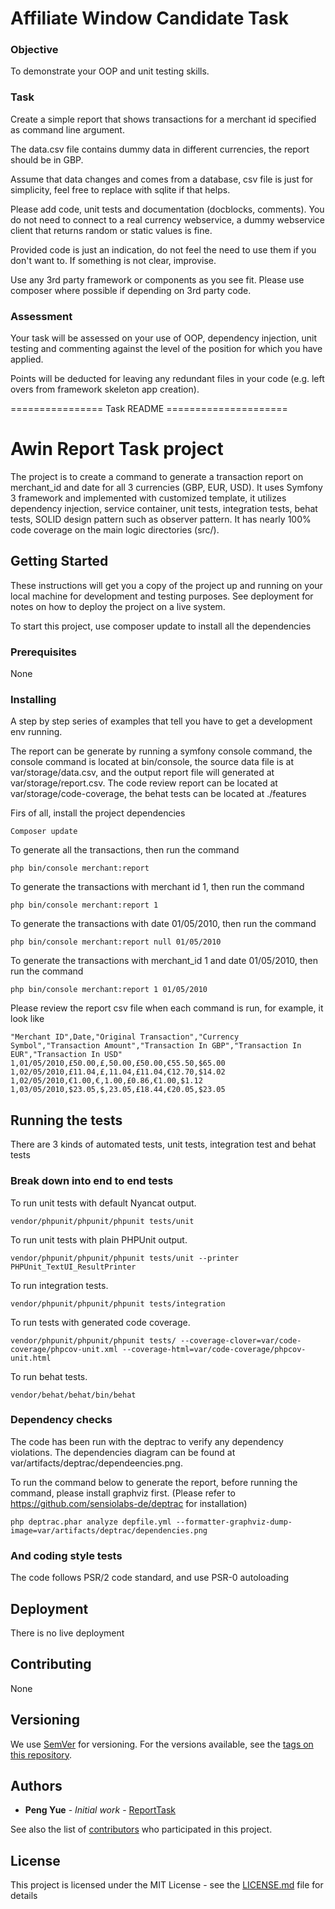 Affiliate Window Candidate Task
===============================

### Objective

To demonstrate your OOP and unit testing skills.

### Task

Create a simple report that shows transactions for a merchant id specified as command line argument.

The data.csv file contains dummy data in different currencies, the report should be in GBP.

Assume that data changes and comes from a database, csv file is just for simplicity, 
feel free to replace with sqlite if that helps.

Please add code, unit tests and documentation (docblocks, comments). You do not need to connect to a real currency 
webservice, a dummy webservice client that returns random or static values is fine.

Provided code is just an indication, do not feel the need to use them if you don't want to. If something is not clear, improvise.

Use any 3rd party framework or components as you see fit. Please use composer where possible if depending on 3rd party code.

### Assessment

Your task will be assessed on your use of OOP, dependency injection, unit testing and commenting against the level of 
the position for which you have applied.

Points will be deducted for leaving any redundant files in your code (e.g. left overs from framework skeleton app creation).


================ Task README =====================


# Awin Report Task project

The project is to create a command to generate a transaction report on merchant_id and date for all 3 currencies (GBP, EUR, USD).
It uses Symfony 3 framework and implemented with customized template, it utilizes dependency injection,
service container, unit tests, integration tests, behat tests, SOLID design pattern such as observer pattern.
It has nearly 100% code coverage on the main logic directories (src/).

## Getting Started

These instructions will get you a copy of the project up and running on your local machine for development and testing purposes. 
See deployment for notes on how to deploy the project on a live system.

To start this project, use composer update to install all the dependencies


### Prerequisites

None


### Installing

A step by step series of examples that tell you have to get a development env running.

The report can be generate by running a symfony console command, the console command is located at
bin/console, the source data file is at var/storage/data.csv, and the output report file will 
generated at var/storage/report.csv. The code review report can be located at var/storage/code-coverage, 
the behat tests can be located at ./features 

Firs of all, install the project dependencies

```
Composer update
```

To generate all the transactions, then run the command

```
php bin/console merchant:report
```

To generate the transactions with merchant id 1, then run the command

```
php bin/console merchant:report 1
```

To generate the transactions with date 01/05/2010, then run the command

```
php bin/console merchant:report null 01/05/2010
```

To generate the transactions with merchant_id 1 and date 01/05/2010, then run the command

```
php bin/console merchant:report 1 01/05/2010
```

Please review the report csv file when each command is run, for example, it look like

```
"Merchant ID",Date,"Original Transaction","Currency Symbol","Transaction Amount","Transaction In GBP","Transaction In EUR","Transaction In USD"
1,01/05/2010,£50.00,£,50.00,£50.00,€55.50,$65.00
1,02/05/2010,£11.04,£,11.04,£11.04,€12.70,$14.02
1,02/05/2010,€1.00,€,1.00,£0.86,€1.00,$1.12
1,03/05/2010,$23.05,$,23.05,£18.44,€20.05,$23.05
```


## Running the tests

There are 3 kinds of automated tests, unit tests, integration test and behat tests

### Break down into end to end tests

To run unit tests with default Nyancat output.

```
vendor/phpunit/phpunit/phpunit tests/unit
```

To run unit tests with plain PHPUnit output.

```
vendor/phpunit/phpunit/phpunit tests/unit --printer PHPUnit_TextUI_ResultPrinter
```

To run integration tests.

```
vendor/phpunit/phpunit/phpunit tests/integration
```

To run tests with generated code coverage.

```
vendor/phpunit/phpunit/phpunit tests/ --coverage-clover=var/code-coverage/phpcov-unit.xml --coverage-html=var/code-coverage/phpcov-unit.html
```

To run behat tests.

```
vendor/behat/behat/bin/behat
```


### Dependency checks

The code has been run with the deptrac to verify any dependency violations. The dependencies diagram
can be found at var/artifacts/deptrac/dependeencies.png.

To run the command below to generate the report, before running the command, please install graphviz first.
(Please refer to https://github.com/sensiolabs-de/deptrac for installation)

```
php deptrac.phar analyze depfile.yml --formatter-graphviz-dump-image=var/artifacts/deptrac/dependencies.png
```


### And coding style tests

The code follows PSR/2 code standard, and use PSR-0 autoloading


## Deployment

There is no live deployment


## Contributing

None


## Versioning

We use [SemVer](http://semver.org/) for versioning. For the versions available, see the [tags on this repository](https://github.com/pengyue/Awin-ReportTask/tags). 


## Authors

* **Peng Yue** - *Initial work* - [ReportTask](https://github.com/pengyue/Awin-ReportTask)

See also the list of [contributors](https://github.com/pengyue/Awin-ReportTask/contributors) who participated in this project.


## License

This project is licensed under the MIT License - see the [LICENSE.md](LICENSE.md) file for details
